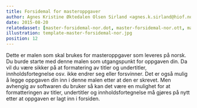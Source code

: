 ```yaml
---
title: Forsidemal for masteroppgaver
author: Agnes Kristine Øktedalen Olsen Sirland <agnes.k.sirland@hiof.no>
date: 2015-08-20
relatedasset: [master-forsidemal-nor.dot, master-forsidemal-nor.ott, master-forsidemal-nor.pdf]
illustration: template-master-forsidemal-nor.jpg
position: 12
---
```


Dette er malen som skal brukes for masteroppgaver som leveres på norsk. Du burde starte med denne malen som utgangspunkt for oppgaven din. Da vil du være sikker på at formatering av titler og undertitler, innholdsfortegnelse osv. ikke endrer seg eller forsvinner. Det er også mulig å legge oppgaven din inn i denne malen etter at den er skrevet. Men avhengig av softwaren du bruker så kan det være en mulighet for at formatteringen av titler, undertitler og innholdsfortegnelse må gjøres på nytt etter at oppgaven er lagt inn i forsiden.

